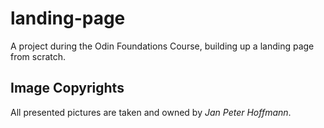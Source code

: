 # landing-page
A project during the Odin Foundations Course, building up a landing page from scratch. 

## Image Copyrights
All presented pictures are taken and owned by *Jan Peter Hoffmann*.